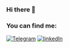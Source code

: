 ### Hi there 👋

<!--
**DanaDovzh/DanaDovzh** is a ✨ _special_ ✨ repository because its `README.md` (this file) appears on your GitHub profile.

Here are some ideas to get you started:

- 🔭 I’m currently working on ...
- 🌱 I’m currently learning Front-end
- 👯 I’m looking to collaborate on ...
- 🤔 I’m looking for help with ...
- 💬 Ask me about ...
- 📫 How to reach me: ...
- 😄 Pronouns: ...
- ⚡ Fun fact: ...
-->

### You can find me: 
[![Telegram](https://img.shields.io/badge/-Telegram-282928?style=for-the-badge&logo=Telegram&labelColor=D4D5D7)](https://t.me/DanaDov)
[![linkedIn](https://img.shields.io/badge/-linkedIn-282928?style=for-the-badge&logo=linkedIn&labelColor=D4D5D7&logoColor=4CA0F4)](https://www.linkedin.com/in/bohdana-dovzhenko-3081b91b3/)